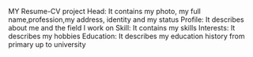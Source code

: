 MY Resume-CV project
Head:
It contains my photo, my full name,profession,my address, identity and my status
Profile:
It describes about me and the field I work on
Skill:
It contains my skills
Interests:
It describes my hobbies 
Education:
It describes my education history from primary up to university
